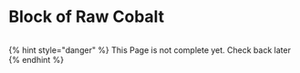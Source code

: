 # Block of Raw Cobalt

<figure><img src="https://github.com/user-attachments/assets/ad2a2a10-b2fc-45fd-ad62-a1c0765e5ee0" alt=""><figcaption></figcaption></figure>

{% hint style="danger" %}
This Page is not complete yet. Check back later
{% endhint %}

